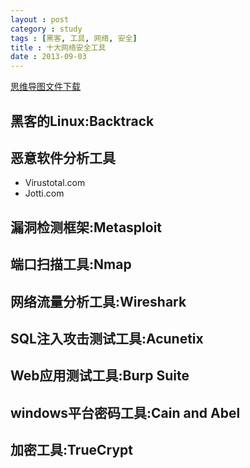 ```yaml
---
layout : post
category : study
tags : [黑客, 工具, 网络, 安全]
title : 十大网络安全工具
date : 2013-09-03
---
```

[思维导图文件下载](https://docs.google.com/file/d/0B1DrsqrLRzeITWxoOXU1bXpTNXc/edit?usp=sharing)

## 黑客的Linux:Backtrack


## 恶意软件分析工具

* Virustotal.com
* Jotti.com


## 漏洞检测框架:Metasploit


## 端口扫描工具:Nmap


## 网络流量分析工具:Wireshark


## SQL注入攻击测试工具:Acunetix


## Web应用测试工具:Burp Suite


## windows平台密码工具:Cain and Abel


## 加密工具:TrueCrypt
